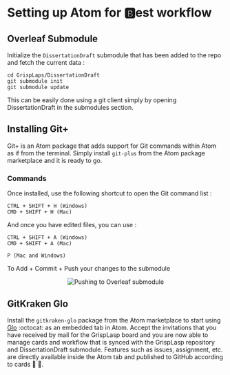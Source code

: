 
# Setting up Atom for :b:est workflow

## Overleaf Submodule
Initialize the `DissertationDraft` submodule that has been added to the repo and fetch the current data :

```
cd GrispLaps/DissertationDraft
git submodule init
git submodule update
```

This can be easily done using a git client simply by opening DissertationDraft in the submodules section.

## Installing Git+
Git+ is an Atom package that adds support for Git commands within Atom as if from the terminal. Simply install `git-plus` from the Atom package marketplace and it is ready to go.

### Commands
Once installed, use the following shortcut to open the Git command list :

```
CTRL + SHIFT + H (Windows)
CMD + SHIFT + H (Mac)
```

And once you have edited files, you can use :

```
CTRL + SHIFT + A (Windows)
CMD + SHIFT + A (Mac)

P (Mac and Windows)
```

To Add + Commit + Push your changes to the submodule

<p align="center">
  <img src="http://g.recordit.co/9rqF0BShQP.gif" alt="Pushing to Overleaf submodule"/>
</p>

## GitKraken Glo
Install the `gitkraken-glo` package from the Atom marketplace to start using [Glo](https://atom.io/packages/gitkraken-glo/) :octocat: as an embedded tab in Atom. Accept the invitations that you have received by mail for the GrispLasp board and you are now able to manage cards and workflow that is synced with the GrispLasp repository and DissertationDraft submodule. Features such as issues, assignment, etc. are directly available inside the Atom tab and published to GitHub according to cards :muscle: :muscle:.  
